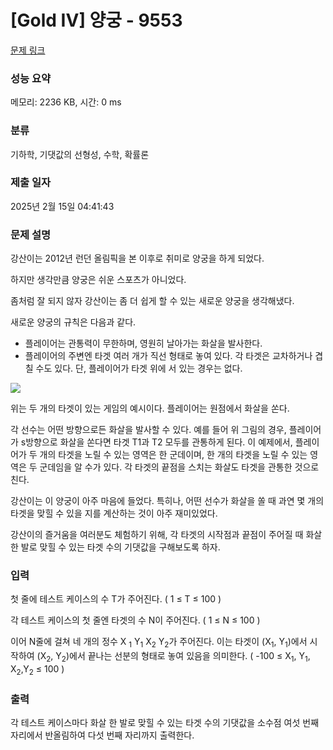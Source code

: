 # [Gold IV] 양궁 - 9553 

[문제 링크](https://www.acmicpc.net/problem/9553) 

### 성능 요약

메모리: 2236 KB, 시간: 0 ms

### 분류

기하학, 기댓값의 선형성, 수학, 확률론

### 제출 일자

2025년 2월 15일 04:41:43

### 문제 설명

<p>강산이는 2012년 런던 올림픽을 본 이후로 취미로 양궁을 하게 되었다.</p>

<p>하지만 생각만큼 양궁은 쉬운 스포츠가 아니었다.</p>

<p>좀처럼 잘 되지 않자 강산이는 좀 더 쉽게 할 수 있는 새로운 양궁을 생각해냈다.</p>

<p>새로운 양궁의 규칙은 다음과 같다.</p>

<ul>
	<li>플레이어는 관통력이 무한하며, 영원히 날아가는 화살을 발사한다.</li>
	<li>플레이어의 주변엔 타겟 여러 개가 직선 형태로 놓여 있다. 각 타겟은 교차하거나 겹칠 수도 있다. 단, 플레이어가 타겟 위에 서 있는 경우는 없다.</li>
</ul>

<p> </p>

<p><img src="https://www.acmicpc.net/upload/images2/archery.png"></p>

<p>위는 두 개의 타겟이 있는 게임의 예시이다. 플레이어는 원점에서 화살을 쏜다.</p>

<p>각 선수는 어떤 방향으로든 화살을 발사할 수 있다. 예를 들어 위 그림의 경우, 플레이어가 s방향으로 화살을 쏜다면 타겟 T1과 T2 모두를 관통하게 된다. 이 예제에서, 플레이어가 두 개의 타겟을 노릴 수 있는 영역은 한 군데이며, 한 개의 타겟을 노릴 수 있는 영역은 두 군데임을 알 수가 있다. 각 타겟의 끝점을 스치는 화살도 타겟을 관통한 것으로 친다.</p>

<p>강산이는 이 양궁이 아주 마음에 들었다. 특히나, 어떤 선수가 화살을 쏠 때 과연 몇 개의 타겟을 맞힐 수 있을 지를 계산하는 것이 아주 재미있었다.</p>

<p>강산이의 즐거움을 여러분도 체험하기 위해, 각 타겟의 시작점과 끝점이 주어질 때 화살 한 발로 맞힐 수 있는 타겟 수의 기댓값을 구해보도록 하자.</p>

### 입력 

 <p>첫 줄에 테스트 케이스의 수 T가 주어진다. ( 1 ≤ T ≤ 100 )</p>

<p>각 테스트 케이스의 첫 줄엔 타겟의 수 N이 주어진다. ( 1 ≤ N ≤ 100 )</p>

<p>이어 N줄에 걸쳐 네 개의 정수 X <sub>1</sub> Y<sub>1</sub> X<sub>2</sub> Y<sub>2</sub>가 주어진다. 이는 타겟이 (X<sub>1</sub>, Y<sub>1</sub>)에서 시작하여 (X<sub>2</sub>, Y<sub>2</sub>)에서 끝나는 선분의 형태로 놓여 있음을 의미한다. ( -100 ≤ X<sub>1</sub>, Y<sub>1</sub>, X<sub>2</sub>,Y<sub>2</sub> ≤ 100 )</p>

### 출력 

 <p>각 테스트 케이스마다 화살 한 발로 맞힐 수 있는 타겟 수의 기댓값을 소수점 여섯 번째 자리에서 반올림하여 다섯 번째 자리까지 출력한다.</p>

